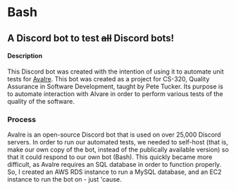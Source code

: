 # Bash
## A Discord bot to test ~~all~~ Discord bots!

#### Description
This Discord bot was created with the intention of using it to automate unit tests for [AvaIre](https://avairebot.com/). This bot was created as a project for CS-320, Quality Assurance in Software Development, taught by Pete Tucker. Its purpose is to automate interaction with Alvare in order to perform various tests of the quality of the software. 

### Process
AvaIre is an open-source Discord bot that is used on over 25,000 Discord servers. In order to run our automated tests, we needed to self-host (that is, make our own copy of the bot, instead of the publically available version) so that it could respond to our own bot (Bash). This quickly became more difficult, as AvaIre requires an SQL database in order to function properly. So, I created an AWS RDS instance to run a MySQL database, and an EC2 instance to run the bot on - just 'cause. 
